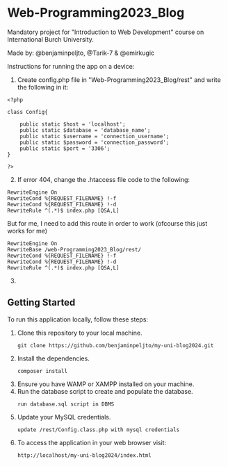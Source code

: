 # Web-Programming2023_Blog

Mandatory project for "Introduction to Web Development" course on International Burch University.

Made by: @benjaminpeljto, @Tarik-7 & @emirkugic

Instructions for running the app on a device:

1. Create config.php file in "Web-Programming2023_Blog/rest" and write the following in it:

```hack
<?php

class Config{

    public static $host = 'localhost';
    public static $database = 'database_name';
    public static $username = 'connection_username';
    public static $password = 'connection_password';
    public static $port = '3306';
}

?>
```

2. If error 404, change the .htaccess file code to the following:

```ApacheConf
RewriteEngine On
RewriteCond %{REQUEST_FILENAME} !-f
RewriteCond %{REQUEST_FILENAME} !-d
RewriteRule ^(.*)$ index.php [QSA,L]
```

But for me, I need to add this route in order to work (ofcourse this just works for me)

```ApacheConf
RewriteEngine On
RewriteBase /web-Programming2023_Blog/rest/
RewriteCond %{REQUEST_FILENAME} !-f
RewriteCond %{REQUEST_FILENAME} !-d
RewriteRule ^(.*)$ index.php [QSA,L]
```

3.

## Getting Started

To run this application locally, follow these steps:

1. Clone this repository to your local machine.
   ```
   git clone https://github.com/benjaminpeljto/my-uni-blog2024.git
   ```
2. Install the dependencies.
   ```
   composer install
   ```
3. Ensure you have WAMP or XAMPP installed on your machine.
4. Run the database script to create and populate the database.
   ```
   run database.sql script in DBMS
   ```
5. Update your MySQL credentials.
   ```
   update /rest/Config.class.php with mysql credentials
   ```
6. To access the application in your web browser visit:
   ```
   http://localhost/my-uni-blog2024/index.html
   ```



